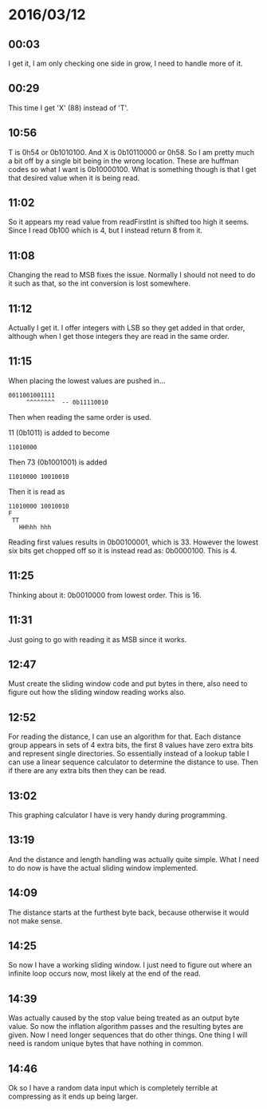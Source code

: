 # 2016/03/12

## 00:03

I get it, I am only checking one side in grow, I need to handle more of it.

## 00:29

This time I get 'X' (88) instead of 'T'.

## 10:56

T is 0h54 or 0b1010100. And X is 0b10110000 or 0h58. So I am pretty much a bit
off by a single bit being in the wrong location. These are huffman codes so
what I want is 0b10000100. What is something though is that I get that
desired value when it is being read.

## 11:02

So it appears my read value from readFirstInt is shifted too high it seems.
Since I read 0b100 which is 4, but I instead return 8 from it.

## 11:08

Changing the read to MSB fixes the issue. Normally I should not need to do it
such as that, so the int conversion is lost somewhere.

## 11:12

Actually I get it. I offer integers with LSB so they get added in that order,
although when I get those integers they are read in the same order.

## 11:15

When placing the lowest values are pushed in...

	0011001001111
	     ^^^^^^^^  -- 0b11110010

Then when reading the same order is used.

11 (0b1011) is added to become

	11010000

Then 73 (0b1001001) is added

	11010000 10010010

Then it is read as

	11010000 10010010
	F
	 TT
	   HHhhh hhh

Reading first values results in 0b00100001, which is 33. However the lowest
six bits get chopped off so it is instead read as: 0b0000100. This is 4.

## 11:25

Thinking about it: 0b0010000 from lowest order. This is 16.

## 11:31

Just going to go with reading it as MSB since it works.

## 12:47

Must create the sliding window code and put bytes in there, also need to
figure out how the sliding window reading works also.

## 12:52

For reading the distance, I can use an algorithm for that. Each distance group
appears in sets of 4 extra bits, the first 8 values have zero extra bits and
represent single directories. So essentially instead of a lookup table I can
use a linear sequence calculator to determine the distance to use. Then if
there are any extra bits then they can be read.

## 13:02

This graphing calculator I have is very handy during programming.

## 13:19

And the distance and length handling was actually quite simple. What I need to
do now is have the actual sliding window implemented.

## 14:09

The distance starts at the furthest byte back, because otherwise it would not
make sense.

## 14:25

So now I have a working sliding window. I just need to figure out where an
infinite loop occurs now, most likely at the end of the read.

## 14:39

Was actually caused by the stop value being treated as an output byte value. So
now the inflation algorithm passes and the resulting bytes are given. Now I
need longer sequences that do other things. One thing I will need is random
unique bytes that have nothing in common.

## 14:46

Ok so I have a random data input which is completely terrible at compressing
as it ends up being larger.

